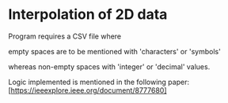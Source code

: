 # Interpolation of 2D data

Program requires a CSV file where 

empty spaces are to be mentioned with 'characters' or 'symbols' 

whereas non-empty spaces with 'integer' or 'decimal' values. 



Logic implemented is mentioned in the following paper:
[https://ieeexplore.ieee.org/document/8777680]
